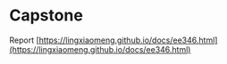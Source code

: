 # Capstone

Report [https://lingxiaomeng.github.io/docs/ee346.html](https://lingxiaomeng.github.io/docs/ee346.html)
